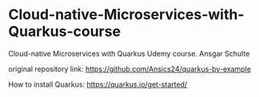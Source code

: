 # Cloud-native-Microservices-with-Quarkus-course
Cloud-native Microservices with Quarkus Udemy course. Ansgar Schulte

original repository link: https://github.com/Ansics24/quarkus-by-example

How to install Quarkus: https://quarkus.io/get-started/
